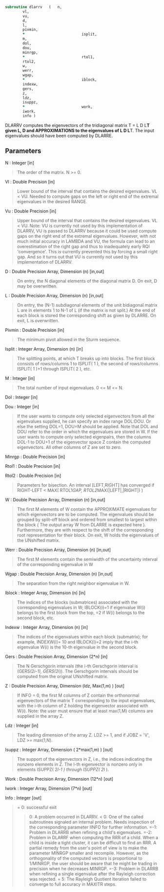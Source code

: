 ```fortran
subroutine dlarrv	(	n,
		vl,
		vu,
		d,
		l,
		pivmin,
		*                          isplit,
		m,
		dol,
		dou,
		minrgp,
		*                          rtol1,
		rtol2,
		w,
		werr,
		wgap,
		*                          iblock,
		indexw,
		gers,
		z,
		ldz,
		isuppz,
		*                          work,
		iwork,
		info )
```

 DLARRV computes the eigenvectors of the tridiagonal matrix
 T = L D L**T given L, D and APPROXIMATIONS to the eigenvalues of L D L**T.
 The input eigenvalues should have been computed by DLARRE.

## Parameters
N : Integer [in]
> The order of the matrix.  N >= 0.

Vl : Double Precision [in]
> Lower bound of the interval that contains the desired
> eigenvalues. VL < VU. Needed to compute gaps on the left or right
> end of the extremal eigenvalues in the desired RANGE.

Vu : Double Precision [in]
> Upper bound of the interval that contains the desired
> eigenvalues. VL < VU.
> Note: VU is currently not used by this implementation of DLARRV, VU is
> passed to DLARRV because it could be used compute gaps on the right end
> of the extremal eigenvalues. However, with not much initial accuracy in
> LAMBDA and VU, the formula can lead to an overestimation of the right gap
> and thus to inadequately early RQI 'convergence'. This is currently
> prevented this by forcing a small right gap. And so it turns out that VU
> is currently not used by this implementation of DLARRV.

D : Double Precision Array, Dimension (n) [in,out]
> On entry, the N diagonal elements of the diagonal matrix D.
> On exit, D may be overwritten.

L : Double Precision Array, Dimension (n) [in,out]
> On entry, the (N-1) subdiagonal elements of the unit
> bidiagonal matrix L are in elements 1 to N-1 of L
> (if the matrix is not split.) At the end of each block
> is stored the corresponding shift as given by DLARRE.
> On exit, L is overwritten.

Pivmin : Double Precision [in]
> The minimum pivot allowed in the Sturm sequence.

Isplit : Integer Array, Dimension (n) [in]
> The splitting points, at which T breaks up into blocks.
> The first block consists of rows/columns 1 to
> ISPLIT( 1 ), the second of rows/columns ISPLIT( 1 )+1
> through ISPLIT( 2 ), etc.

M : Integer [in]
> The total number of input eigenvalues.  0 <= M <= N.

Dol : Integer [in]

Dou : Integer [in]
> If the user wants to compute only selected eigenvectors from all
> the eigenvalues supplied, he can specify an index range DOL:DOU.
> Or else the setting DOL=1, DOU=M should be applied.
> Note that DOL and DOU refer to the order in which the eigenvalues
> are stored in W.
> If the user wants to compute only selected eigenpairs, then
> the columns DOL-1 to DOU+1 of the eigenvector space Z contain the
> computed eigenvectors. All other columns of Z are set to zero.

Minrgp : Double Precision [in]

Rtol1 : Double Precision [in]

Rtol2 : Double Precision [in]
> Parameters for bisection.
> An interval [LEFT,RIGHT] has converged if
> RIGHT-LEFT < MAX( RTOL1*GAP, RTOL2*MAX(|LEFT|,|RIGHT|) )

W : Double Precision Array, Dimension (n) [in,out]
> The first M elements of W contain the APPROXIMATE eigenvalues for
> which eigenvectors are to be computed.  The eigenvalues
> should be grouped by split-off block and ordered from
> smallest to largest within the block ( The output array
> W from DLARRE is expected here ). Furthermore, they are with
> respect to the shift of the corresponding root representation
> for their block. On exit, W holds the eigenvalues of the
> UNshifted matrix.

Werr : Double Precision Array, Dimension (n) [in,out]
> The first M elements contain the semiwidth of the uncertainty
> interval of the corresponding eigenvalue in W

Wgap : Double Precision Array, Dimension (n) [in,out]
> The separation from the right neighbor eigenvalue in W.

Iblock : Integer Array, Dimension (n) [in]
> The indices of the blocks (submatrices) associated with the
> corresponding eigenvalues in W; IBLOCK(i)=1 if eigenvalue
> W(i) belongs to the first block from the top, =2 if W(i)
> belongs to the second block, etc.

Indexw : Integer Array, Dimension (n) [in]
> The indices of the eigenvalues within each block (submatrix);
> for example, INDEXW(i)= 10 and IBLOCK(i)=2 imply that the
> i-th eigenvalue W(i) is the 10-th eigenvalue in the second block.

Gers : Double Precision Array, Dimension (2*n) [in]
> The N Gerschgorin intervals (the i-th Gerschgorin interval
> is (GERS(2*i-1), GERS(2*i)). The Gerschgorin intervals should
> be computed from the original UNshifted matrix.

Z : Double Precision Array, Dimension (ldz, Max(1,m) ) [out]
> If INFO = 0, the first M columns of Z contain the
> orthonormal eigenvectors of the matrix T
> corresponding to the input eigenvalues, with the i-th
> column of Z holding the eigenvector associated with W(i).
> Note: the user must ensure that at least max(1,M) columns are
> supplied in the array Z.

Ldz : Integer [in]
> The leading dimension of the array Z.  LDZ >= 1, and if
> JOBZ = 'V', LDZ >= max(1,N).

Isuppz : Integer Array, Dimension ( 2*max(1,m) ) [out]
> The support of the eigenvectors in Z, i.e., the indices
> indicating the nonzero elements in Z. The I-th eigenvector
> is nonzero only in elements ISUPPZ( 2*I-1 ) through
> ISUPPZ( 2*I ).

Work : Double Precision Array, Dimension (12*n) [out]

Iwork : Integer Array, Dimension (7*n) [out]

Info : Integer [out]
> = 0:  successful exit
> > 0:  A problem occurred in DLARRV.
> < 0:  One of the called subroutines signaled an internal problem.
> Needs inspection of the corresponding parameter IINFO
> for further information.
> =-1:  Problem in DLARRB when refining a child's eigenvalues.
> =-2:  Problem in DLARRF when computing the RRR of a child.
> When a child is inside a tight cluster, it can be difficult
> to find an RRR. A partial remedy from the user's point of
> view is to make the parameter MINRGP smaller and recompile.
> However, as the orthogonality of the computed vectors is
> proportional to 1/MINRGP, the user should be aware that
> he might be trading in precision when he decreases MINRGP.
> =-3:  Problem in DLARRB when refining a single eigenvalue
> after the Rayleigh correction was rejected.
> = 5:  The Rayleigh Quotient Iteration failed to converge to
> full accuracy in MAXITR steps.


